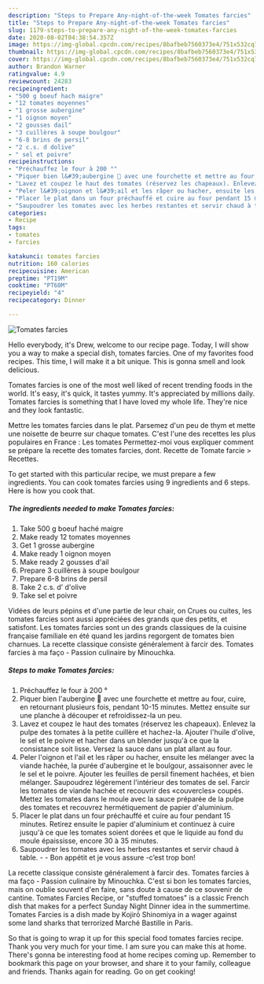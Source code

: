 ```yaml
---
description: "Steps to Prepare Any-night-of-the-week Tomates farcies"
title: "Steps to Prepare Any-night-of-the-week Tomates farcies"
slug: 1179-steps-to-prepare-any-night-of-the-week-tomates-farcies
date: 2020-08-02T04:38:54.357Z
image: https://img-global.cpcdn.com/recipes/8bafbeb7560373e4/751x532cq70/tomates-farcies-photo-principale-de-la-recette.jpg
thumbnail: https://img-global.cpcdn.com/recipes/8bafbeb7560373e4/751x532cq70/tomates-farcies-photo-principale-de-la-recette.jpg
cover: https://img-global.cpcdn.com/recipes/8bafbeb7560373e4/751x532cq70/tomates-farcies-photo-principale-de-la-recette.jpg
author: Brandon Warner
ratingvalue: 4.9
reviewcount: 24283
recipeingredient:
- "500 g boeuf hach maigre"
- "12 tomates moyennes"
- "1 grosse aubergine"
- "1 oignon moyen"
- "2 gousses dail"
- "3 cuillères à soupe boulgour"
- "6-8 brins de persil"
- "2 c.s. d dolive"
- " sel et poivre"
recipeinstructions:
- "Préchauffez le four à 200 °"
- "Piquer bien l&#39;aubergine 🍆 avec une fourchette et mettre au four, cuire, en retournant plusieurs fois, pendant 10-15 minutes. Mettez ensuite sur une planche à découper et refroidissez-la un peu."
- "Lavez et coupez le haut des tomates (réservez les chapeaux). Enlevez la pulpe des tomates à la petite cuillère et hachez-la. Ajouter l&#39;huile d&#39;olive, le sel et le poivre et hacher dans un blender jusqu&#39;à ce que la consistance soit lisse. Versez la sauce dans un plat allant au four."
- "Peler l&#39;oignon et l&#39;ail et les râper ou hacher, ensuite les mélanger avec la viande hachée, la purée d&#39;aubergine et le boulgour, assaisonner avec le le sel et le poivre. Ajouter les feuilles de persil finement hachées, et bien mélanger. Saupoudrez légèrement l&#39;intérieur des tomates de sel. Farcir les tomates de viande hachée et recouvrir des «couvercles» coupés. Mettez les tomates dans le moule avec la sauce préparée de la pulpe des tomates et recouvrez hermétiquement de papier d&#39;aluminium."
- "Placer le plat dans un four préchauffé et cuire au four pendant 15 minutes. Retirez ensuite le papier d&#39;aluminium et continuez à cuire jusqu&#39;à ce que les tomates soient dorées et que le liquide au fond du moule épaississe, encore 30 à 35 minutes."
- "Saupoudrer les tomates avec les herbes restantes et servir chaud à table.  Bon appétit et je vous assure -c’est trop bon!"
categories:
- Recipe
tags:
- tomates
- farcies

katakunci: tomates farcies 
nutrition: 160 calories
recipecuisine: American
preptime: "PT19M"
cooktime: "PT60M"
recipeyield: "4"
recipecategory: Dinner

---
```



![Tomates farcies](https://img-global.cpcdn.com/recipes/8bafbeb7560373e4/751x532cq70/tomates-farcies-photo-principale-de-la-recette.jpg)

Hello everybody, it's Drew, welcome to our recipe page. Today, I will show you a way to make a special dish, tomates farcies. One of my favorites food recipes. This time, I will make it a bit unique. This is gonna smell and look delicious.

Tomates farcies is one of the most well liked of recent trending foods in the world. It's easy, it's quick, it tastes yummy. It's appreciated by millions daily. Tomates farcies is something that I have loved my whole life. They're nice and they look fantastic.

Mettre les tomates farcies dans le plat. Parsemez d&#39;un peu de thym et mette une noisette de beurre sur chaque tomates. C&#39;est l&#39;une des recettes les plus populaires en France : Les tomates Permettez-moi vous expliquer comment se prépare la recette des tomates farcies, dont. Recette de Tomate farcie &gt; Recettes.


To get started with this particular recipe, we must prepare a few ingredients. You can cook tomates farcies using 9 ingredients and 6 steps. Here is how you cook that.

<!--inarticleads1-->

##### The ingredients needed to make Tomates farcies:

1. Take 500 g boeuf haché maigre
1. Make ready 12 tomates moyennes
1. Get 1 grosse aubergine
1. Make ready 1 oignon moyen
1. Make ready 2 gousses d&#39;ail
1. Prepare 3 cuillères à soupe boulgour
1. Prepare 6-8 brins de persil
1. Take 2 c.s. d’ d&#39;olive
1. Take  sel et poivre


Vidées de leurs pépins et d&#39;une partie de leur chair, on Crues ou cuites, les tomates farcies sont aussi appréciées des grands que des petits, et satisfont. Les tomates farcies sont un des grands classiques de la cuisine française familiale en été quand les jardins regorgent de tomates bien charnues. La recette classique consiste généralement à farcir des. Tomates farcies à ma faço - Passion culinaire by Minouchka. 

<!--inarticleads2-->

##### Steps to make Tomates farcies:

1. Préchauffez le four à 200 °
1. Piquer bien l&#39;aubergine 🍆 avec une fourchette et mettre au four, cuire, en retournant plusieurs fois, pendant 10-15 minutes. Mettez ensuite sur une planche à découper et refroidissez-la un peu.
1. Lavez et coupez le haut des tomates (réservez les chapeaux). Enlevez la pulpe des tomates à la petite cuillère et hachez-la. Ajouter l&#39;huile d&#39;olive, le sel et le poivre et hacher dans un blender jusqu&#39;à ce que la consistance soit lisse. Versez la sauce dans un plat allant au four.
1. Peler l&#39;oignon et l&#39;ail et les râper ou hacher, ensuite les mélanger avec la viande hachée, la purée d&#39;aubergine et le boulgour, assaisonner avec le le sel et le poivre. Ajouter les feuilles de persil finement hachées, et bien mélanger. Saupoudrez légèrement l&#39;intérieur des tomates de sel. Farcir les tomates de viande hachée et recouvrir des «couvercles» coupés. Mettez les tomates dans le moule avec la sauce préparée de la pulpe des tomates et recouvrez hermétiquement de papier d&#39;aluminium.
1. Placer le plat dans un four préchauffé et cuire au four pendant 15 minutes. Retirez ensuite le papier d&#39;aluminium et continuez à cuire jusqu&#39;à ce que les tomates soient dorées et que le liquide au fond du moule épaississe, encore 30 à 35 minutes.
1. Saupoudrer les tomates avec les herbes restantes et servir chaud à table. -  - Bon appétit et je vous assure -c’est trop bon!


La recette classique consiste généralement à farcir des. Tomates farcies à ma faço - Passion culinaire by Minouchka. C&#39;est si bon les tomates farcies, mais on oublie souvent d&#39;en faire, sans doute à cause de ce souvenir de cantine. Tomates Farcies Recipe, or &#34;stuffed tomatoes&#34; is a classic French dish that makes for a perfect Sunday Night Dinner idea in the summertime. Tomates Farcies is a dish made by Kojirō Shinomiya in a wager against some land sharks that terrorized Marché Bastille in Paris. 

So that is going to wrap it up for this special food tomates farcies recipe. Thank you very much for your time. I am sure you can make this at home. There's gonna be interesting food at home recipes coming up. Remember to bookmark this page on your browser, and share it to your family, colleague and friends. Thanks again for reading. Go on get cooking!
